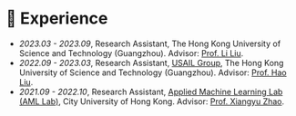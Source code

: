 # 🧭 Experience
- *2023.03 - 2023.09*, Research Assistant, The Hong Kong University of Science and Technology (Guangzhou). Advisor: [Prof. Li Liu](https://liliu-avril.github.io/).
- *2022.09 - 2023.03*, Research Assistant, [USAIL Group](https://github.com/usail-hkust), The Hong Kong University of Science and Technology (Guangzhou). Advisor: [Prof. Hao Liu](https://raymondhliu.github.io/).
- *2021.09 - 2022.10*, Research Assistant, [Applied Machine Learning Lab (AML Lab)](https://aml-cityu.github.io/), City University of Hong Kong. Advisor: [Prof. Xiangyu Zhao](https://zhaoxyai.github.io/).

